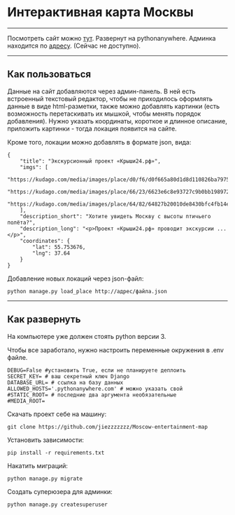 # Интерактивная карта Москвы

---

Посмотреть сайт можно [тут](http://polya.pythonanywhere.com/).
Развернут на pythonanywhere. 
Админка находится по [адресу](http://polya.pythonanywhere.com/admin).
(Сейчас не доступно).

--- 

## Как пользоваться 

Данные на сайт добавляются через админ-панель. В ней есть встроенный текстовый редактор, чтобы не приходилось оформлять данные в виде html-разметки, также можно добавлять картинки (есть возможность перетаскивать их мышкой, чтобы менять порядок добавления). Нужно указать координаты, короткое и длинное описание, приложить картинки - тогда локация появится на сайте.

Кроме  того, локации можно добавлять в формате json, вида:

```
{
    "title": "Экскурсионный проект «Крыши24.рф»",
    "imgs": [
        "https://kudago.com/media/images/place/d0/f6/d0f665a80d1d8d110826ba797569df02.jpg",
        "https://kudago.com/media/images/place/66/23/6623e6c8e93727c9b0bb198972d9e9fa.jpg",
        "https://kudago.com/media/images/place/64/82/64827b20010de8430bfc4fb14e786c19.jpg",
    ],
    "description_short": "Хотите увидеть Москву с высоты птичьего полёта?",
    "description_long": "<p>Проект «Крыши24.рф» проводит экскурсии ...</p>",
    "coordinates": {
        "lat": 55.753676,
        "lng": 37.64
    }
}
```

Добавление новых локаций через json-файл:

```
python manage.py load_place http://адрес/файла.json
```

---

## Как развернуть

На компьютере уже должен стоять python версии 3. 

Чтобы все заработало, нужно настроить переменные окружения в .env файле. 

```
DEBUG=False #установить True, если не планируете деплоить
SECRET_KEY= # ваш секретный ключ Django
DATABASE_URL= # ссылка на базу данных
ALLOWED_HOSTS='.pythonanywhere.com' # можно указать свой
#STATIC_ROOT= # последние два аргумента необязательные
#MEDIA_ROOT=
```

Скачать проект себе на машину:

```git clone https://github.com/jiezzzzzzz/Moscow-entertainment-map```

Установить зависимости: 

```pip install -r requirements.txt```

Накатить миграций:

```python manage.py migrate```

Создать суперюзера для админки:

```python manage.py createsuperuser```



